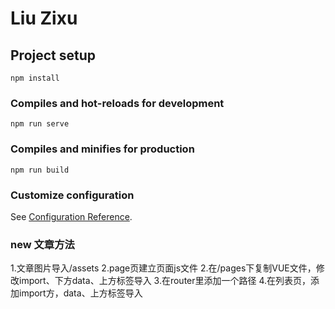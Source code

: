 # Liu Zixu

## Project setup
```
npm install
```

### Compiles and hot-reloads for development
```
npm run serve
```

### Compiles and minifies for production
```
npm run build
```

### Customize configuration
See [Configuration Reference](https://cli.vuejs.org/config/).


### new 文章方法
1.文章图片导入/assets
2.page页建立页面js文件
2.在/pages下复制VUE文件，修改import、下方data、上方标签导入
3.在router里添加一个路径
4.在列表页，添加import方，data、上方标签导入
